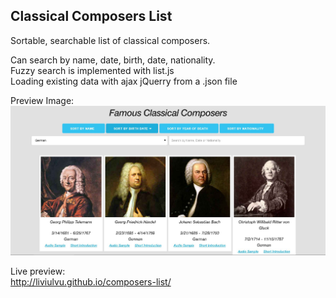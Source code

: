 ## Classical Composers List  
Sortable, searchable list of classical composers.  

Can search by name, date, birth, date, nationality.  
Fuzzy search is implemented with list.js  
Loading existing data with ajax jQuerry from a .json file  

Preview Image:  
![image](https://github.com/LiviuLvu/composers-list/blob/gh-pages/composers-list.jpg)  

Live preview:  
http://liviulvu.github.io/composers-list/  
